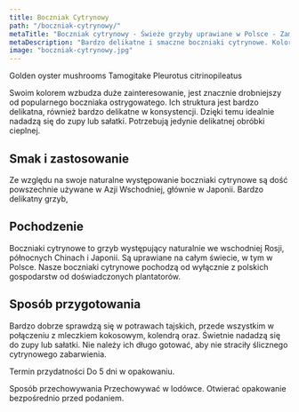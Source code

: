 ```yaml
---
title: Boczniak Cytrynowy
path: "/boczniak-cytrynowy/"
metaTitle: "Boczniak cytrynowy - Świeże grzyby uprawiane w Polsce - Zamów"
metaDescription: "Bardzo delikatne i smaczne boczniaki cytrynowe. Kolorowe i bardzo proste w przyrządzeniu grzyby. Wejdź na stronę i zamów."
image: "boczniak-cytrynowy.jpg"
---
```


Golden oyster mushrooms
Tamogitake
Pleurotus citrinopileatus

Swoim kolorem wzbudza duże zainteresowanie, jest znacznie drobniejszy od popularnego boczniaka ostrygowatego.
Ich struktura jest bardzo delikatna, również bardzo delikatne w konsystencji. Dzięki temu idealnie nadadzą się do zupy lub sałatki. Potrzebują jedynie delikatnej obróbki cieplnej.

## Smak i zastosowanie
Ze względu na swoje naturalne występowanie boczniaki cytrynowe są dość powszechnie używane w Azji Wschodniej, głównie w Japonii. Bardzo delikatny grzyb,

## Pochodzenie
Boczniaki cytrynowe to grzyb występujący naturalnie we wschodniej Rosji, północnych Chinach i Japonii. Są uprawiane na całym świecie, w tym w Polsce. Nasze boczniaki cytrynowe pochodzą od wyłącznie z polskich gospodarstw od doświadczonych plantatorów.

## Sposób przygotowania
Bardzo dobrze sprawdzą się w potrawach tajskich, przede wszystkim w połączeniu z mleczkiem kokosowym, kolendrą oraz. Świetnie nadadzą się do zupy lub sałatki. Nie należy ich długo gotować, aby nie straciły ślicznego cytrynowego zabarwienia.

Termin przydatności
Do 5 dni w opakowaniu.

Sposób przechowywania
Przechowywać w lodówce. Otwierać opakowanie bezpośrednio przed podaniem.
